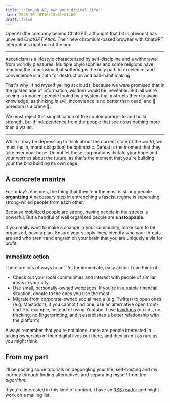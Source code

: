 ```yaml
---
title: '"Enough AI, own your digital life"'
date: 2025-10-16T16:13:01+01:00
draft: false
---
```


OpenAI (the company behind ChatGPT, althought that bit is obvious) has
unveiled _ChatGPT Atlas_. Their new chromium-based browser with ChatGPT
integrations right out of the box.

---

Asceticism is a lifestyle characterized by self-discipline and a withdrawal
from worldly pleasures. Multiple phylosophies and some religions have reached
the conclusion that suffering is the only path to excelence, and convenience
is a path for destruction and bad-habit making.

That's why I find myself yelling at clouds, because we were promised that in
the golden age of information, wisdom would be inevitable. But iall we're seeing
is innocent people fooled by a system that instructs them to avoid knowledge,
as thinking is evil, inconvience is no better than dead, and 🎵 boredom is a crime 🎵.

We must reject this simplification of the contemporary life and build strength,
build independence from the people that see us as nothing more than a wallet.

---

While it may be depressing to think about the current state of the world, we must
(as in, moral obligation) be optimistic. Defeat is the moment that they
take over your hope. Do not let these corporations dictate your hope and
your worries about the future, as that's the moment that you're building your
the bird building its own cage.

## A concrete mantra

For today's enemies, the thing that they fear the most is strong people **organizing**
A necessary step in entrenching a fascist regime is separating strong-willed people
from each other.

Because mobilized people are strong, having people in the streets
is powerful; But a handful of well organized people are **unstoppable**.

If you really want to make a change in your community, make sure to be organized, have
a plan. Ensure your supply lines, identify who your threats are and who aren't and
engrain on your brain that you are uniquely a via for profit.

### Immediate action

There are lots of ways to act. As for immediate, easy action I can think of:

- Check out your local communities and interact with people of similar ideas in your city.
- Use small, personally-owned webpages. If you're in a stable financial situation, donate to the ones you use the most!
- Migrate from corporate-owned social media (e.g. Twitter) to open ones (e.g. Mastodon),
if you cannot find one, use an alternative open front-end. For example, instead of using Youtube,
I use [Invidious](https://invidious.io) (no ads, no tracking, no fingerprinting, and it establishes a better
relationship with the platform)

Always remember that you're not alone, there are people interested in
taking ownership of their digital lives out there, and they aren't as rare as
you might think.

## From my part

I'll be posting some tutorials on degoogling your life, self-hosting and
my journey through finding alternatives and separating myself from
_the algorithm_.

If you're interested in this kind of content, I have an [RSS reader](https://blog.goose.love/index.xml)
and might work on a mailing list.

